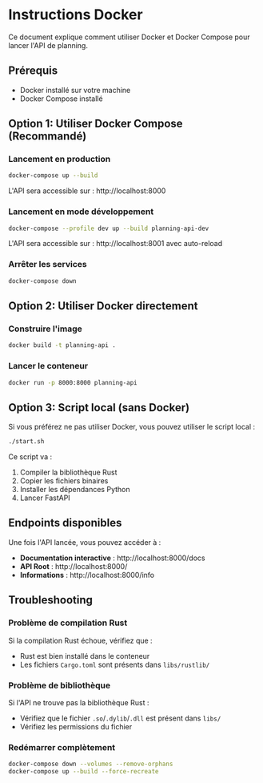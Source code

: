 # Instructions Docker

Ce document explique comment utiliser Docker et Docker Compose pour lancer l'API de planning.

## Prérequis

- Docker installé sur votre machine
- Docker Compose installé

## Option 1: Utiliser Docker Compose (Recommandé)

### Lancement en production
```bash
docker-compose up --build
```

L'API sera accessible sur : http://localhost:8000

### Lancement en mode développement
```bash
docker-compose --profile dev up --build planning-api-dev
```

L'API sera accessible sur : http://localhost:8001 avec auto-reload

### Arrêter les services
```bash
docker-compose down
```

## Option 2: Utiliser Docker directement

### Construire l'image
```bash
docker build -t planning-api .
```

### Lancer le conteneur
```bash
docker run -p 8000:8000 planning-api
```

## Option 3: Script local (sans Docker)

Si vous préférez ne pas utiliser Docker, vous pouvez utiliser le script local :

```bash
./start.sh
```

Ce script va :
1. Compiler la bibliothèque Rust
2. Copier les fichiers binaires
3. Installer les dépendances Python
4. Lancer FastAPI

## Endpoints disponibles

Une fois l'API lancée, vous pouvez accéder à :

- **Documentation interactive** : http://localhost:8000/docs
- **API Root** : http://localhost:8000/
- **Informations** : http://localhost:8000/info

## Troubleshooting

### Problème de compilation Rust
Si la compilation Rust échoue, vérifiez que :
- Rust est bien installé dans le conteneur
- Les fichiers `Cargo.toml` sont présents dans `libs/rustlib/`

### Problème de bibliothèque
Si l'API ne trouve pas la bibliothèque Rust :
- Vérifiez que le fichier `.so`/`.dylib`/`.dll` est présent dans `libs/`
- Vérifiez les permissions du fichier

### Redémarrer complètement
```bash
docker-compose down --volumes --remove-orphans
docker-compose up --build --force-recreate
```
